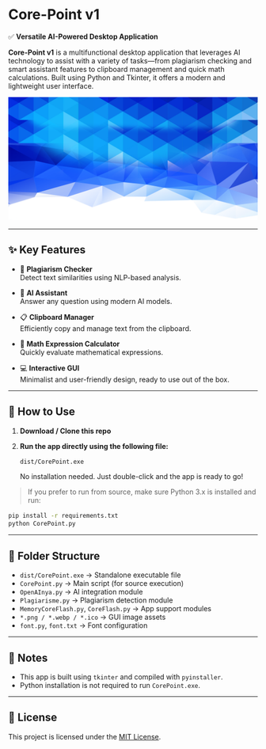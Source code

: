 # Core-Point v1

✅ **Versatile AI-Powered Desktop Application**

**Core-Point v1** is a multifunctional desktop application that leverages AI technology to assist with a variety of tasks—from plagiarism checking and smart assistant features to clipboard management and quick math calculations. Built using Python and Tkinter, it offers a modern and lightweight user interface.

![App Screenshot](home.webp)

---

## ✨ Key Features

- 🔎 **Plagiarism Checker**  
  Detect text similarities using NLP-based analysis.

- 🤖 **AI Assistant**  
  Answer any question using modern AI models.

- 📋 **Clipboard Manager**  
  Efficiently copy and manage text from the clipboard.

- 🧮 **Math Expression Calculator**  
  Quickly evaluate mathematical expressions.

- 💻 **Interactive GUI**  
  Minimalist and user-friendly design, ready to use out of the box.

---

## 🚀 How to Use

1. **Download / Clone this repo**
2. **Run the app directly using the following file:**

   ```
   dist/CorePoint.exe
   ```

   No installation needed. Just double-click and the app is ready to go!

> If you prefer to run from source, make sure Python 3.x is installed and run:

```bash
pip install -r requirements.txt
python CorePoint.py
```

---

## 📁 Folder Structure

- `dist/CorePoint.exe` → Standalone executable file
- `CorePoint.py` → Main script (for source execution)
- `OpenAInya.py` → AI integration module
- `Plagiarisme.py` → Plagiarism detection module
- `MemoryCoreFlash.py`, `CoreFlash.py` → App support modules
- `*.png / *.webp / *.ico` → GUI image assets
- `font.py`, `font.txt` → Font configuration

---

## 📌 Notes

- This app is built using `tkinter` and compiled with `pyinstaller`.
- Python installation is not required to run `CorePoint.exe`.

---

## 📄 License

This project is licensed under the [MIT License](LICENSE).
